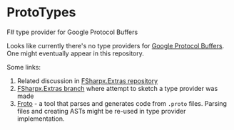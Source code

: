 # ProtoTypes
F# type provider for Google Protocol Buffers

Looks like currently there's no type providers for [Google Protocol Buffers](https://developers.google.com/protocol-buffers/). One might eventually appear in this repository.

Some links:

1. Related discussion in [FSharpx.Extras repository](https://github.com/fsprojects/FSharpx.Extras/issues/124)
2. [FSharpx.Extras branch](https://github.com/fsprojects/FSharpx.Extras/tree/protobuf) where attempt to sketch a type provider was made
3. [Froto](https://github.com/ctaggart/froto) - a tool that parses and generates code from `.proto` files. Parsing files and creating ASTs might be re-used in type provider implementation. 
